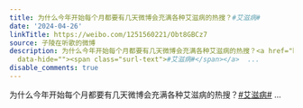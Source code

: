 ```yaml
---
title: 为什么今年开始每个月都要有几天微博会充满各种艾滋病的热搜？#艾滋病#
date: '2024-04-26'
linkTitle: https://weibo.com/1251560221/Obt8GBCz7
source: 子陵在听歌的微博
description: 为什么今年开始每个月都要有几天微博会充满各种艾滋病的热搜？<a href="https://m.weibo.cn/search?containerid=231522type%3D1%26t%3D10%26q%3D%23%E8%89%BE%E6%BB%8B%E7%97%85%23&amp;isnewpage=1"
  data-hide=""><span class="surl-text">#艾滋病#</span></a>  ...
disable_comments: true
---
```

为什么今年开始每个月都要有几天微博会充满各种艾滋病的热搜？<a href="https://m.weibo.cn/search?containerid=231522type%3D1%26t%3D10%26q%3D%23%E8%89%BE%E6%BB%8B%E7%97%85%23&amp;isnewpage=1" data-hide=""><span class="surl-text">#艾滋病#</span></a>  ...